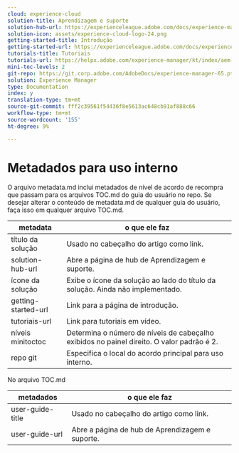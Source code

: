```yaml
---
cloud: experience-cloud
solution-title: Aprendizagem e suporte
solution-hub-url: https://experienceleague.adobe.com/docs/experience-manager-65.html
solution-icon: assets/experience-cloud-logo-24.png
getting-started-title: Introdução
getting-started-url: https://experienceleague.adobe.com/docs/experience-manager-tutorials.html
tutorials-title: Tutoriais
tutorials-url: https://helpx.adobe.com/experience-manager/kt/index/aem-6-5-videos.html
mini-toc-levels: 2
git-repo: https://git.corp.adobe.com/AdobeDocs/experience-manager-65.pt-BR
solution: Experience Manager
type: Documentation
index: y
translation-type: tm+mt
source-git-commit: fff2c39561f54436f8e5613ac648cb91af888c66
workflow-type: tm+mt
source-wordcount: '155'
ht-degree: 9%

---
```



# Metadados para uso interno

O arquivo metadata.md inclui metadados de nível de acordo de recompra que passam para os arquivos TOC.md do guia do usuário no repo. Se desejar alterar o conteúdo de metadata.md de qualquer guia do usuário, faça isso em qualquer arquivo TOC.md.

| metadata | o que ele faz |
|--- |--- |
| título da solução | Usado no cabeçalho do artigo como link. |
| solution-hub-url | Abre a página de hub de Aprendizagem e suporte. |
| ícone da solução | Exibe o ícone da solução ao lado do título da solução. Ainda não implementado. |
| getting-started-url | Link para a página de introdução. |
| tutoriais-url | Link para tutoriais em vídeo. |
| níveis minitoctoc | Determina o número de níveis de cabeçalho exibidos no painel direito. O valor padrão é 2. |
| repo git | Especifica o local do acordo principal para uso interno. |

No arquivo TOC.md

| metadados | o que ele faz |
|--- |--- |
| user-guide-title | Usado no cabeçalho do artigo como link. |
| user-guide-url | Abre a página de hub de Aprendizagem e suporte. |
